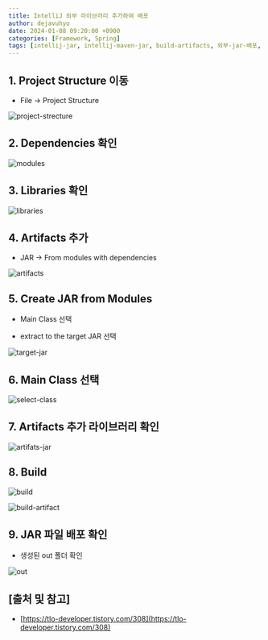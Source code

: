 ```yaml
---
title: IntelliJ 외부 라이브러리 추가하여 배포
author: dejavuhyo
date: 2024-01-08 09:20:00 +0900
categories: [Framework, Spring]
tags: [intellij-jar, intellij-maven-jar, build-artifacts, 외부-jar-배포, jar-배포, jar-추가-배포, 라이브러리-추가]
---
```


## 1. Project Structure 이동

* File → Project Structure

![project-strecture](/assets/img/2024-01-08-intellij-add-external-libraries-deploy/project-strecture.png)

## 2. Dependencies 확인

![modules](/assets/img/2024-01-08-intellij-add-external-libraries-deploy/modules.png)

## 3. Libraries 확인

![libraries](/assets/img/2024-01-08-intellij-add-external-libraries-deploy/libraries.png)

## 4. Artifacts 추가

* JAR → From modules with dependencies

![artifacts](/assets/img/2024-01-08-intellij-add-external-libraries-deploy/artifacts.png)

## 5. Create JAR from Modules

* Main Class 선택

* extract to the target JAR 선택

![target-jar](/assets/img/2024-01-08-intellij-add-external-libraries-deploy/target-jar.png)

## 6. Main Class 선택

![select-class](/assets/img/2024-01-08-intellij-add-external-libraries-deploy/select-class.png)

## 7. Artifacts 추가 라이브러리 확인

![artifats-jar](/assets/img/2024-01-08-intellij-add-external-libraries-deploy/artifats-jar.png)

## 8. Build

![build](/assets/img/2024-01-08-intellij-add-external-libraries-deploy/build.png)

![build-artifact](/assets/img/2024-01-08-intellij-add-external-libraries-deploy/build-artifact.png)

## 9. JAR 파일 배포 확인

* 생성된 out 폴더 확인

![out](/assets/img/2024-01-08-intellij-add-external-libraries-deploy/out.png)

## [출처 및 참고]
* [https://tlo-developer.tistory.com/308](https://tlo-developer.tistory.com/308)
